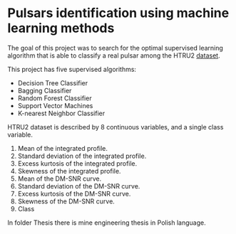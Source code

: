 # Pulsars identification using machine learning methods
The goal of this project was to search for the optimal supervised learning algorithm that is able to classify a real pulsar among the HTRU2 [dataset](https://archive.ics.uci.edu/ml/datasets/HTRU2).

This project has five supervised algorithms:
- Decision Tree Classifier
- Bagging Classifier
- Random Forest Classifier
- Support Vector Machines
- K-nearest Neighbor Classifier

HTRU2 dataset is described by 8 continuous variables, and a single class variable.

1. Mean of the integrated profile.
2. Standard deviation of the integrated profile.
3. Excess kurtosis of the integrated profile.
4. Skewness of the integrated profile.
5. Mean of the DM-SNR curve.
6. Standard deviation of the DM-SNR curve.
7. Excess kurtosis of the DM-SNR curve.
8. Skewness of the DM-SNR curve.
9. Class

In folder Thesis there is mine engineering thesis in Polish language.
